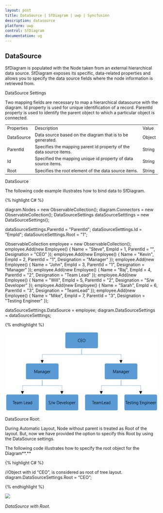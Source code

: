 ```yaml
---
layout: post
title: DataSource | SfDiagram | uwp | Syncfusion
description: datasource
platform: uwp
control: SfDiagram
documentation: ug
---
```


## DataSource

SfDiagram is populated with the Node taken from an external hierarchical data source. SfDiagram exposes its specific, data-related properties and allows you to specify the data source fields where the node information is retrieved from.

DataSource Settings

Two mapping fields are necessary to map a hierarchical datasource with the diagram. Id property is used for unique identification of a record. ParentId property is used to identify the parent object to which a particular object is connected.

<table>
<tr>
<td>
Properties</td><td>
Description</td><td>
Value</td></tr>
<tr>
<td>
DataSource </td><td>
Data source based on the diagram that is to be generated.</td><td>
Object</td></tr>
<tr>
<td>
ParentId</td><td>
Specifies the mapping parent id property of the data source items.</td><td>
String</td></tr>
<tr>
<td>
Id</td><td>
Specified the mapping unique id property of data source items.</td><td>
String</td></tr>
<tr>
<td>
Root</td><td>
Specifies the root element of the data source items.</td><td>
String</td></tr>
</table>

DataSource

The following code example illustrates how to bind data to SfDiagram.

{% highlight C# %}

diagram.Nodes = new ObservableCollection<Node>();
diagram.Connectors = new ObservableCollection<Connector>();
DataSourceSettings dataSourceSetttings = new DataSourceSettings();
         
dataSourceSetttings.ParentId = "ParentId";
dataSourceSetttings.Id = "EmpId";
dataSourceSetttings.Root = "1";

ObservableCollection<Employee> employee = new ObservableCollection<Employee>();
            employee.Add(new Employee() { Name = "Steve", EmpId = 1, ParentId = "",
                                          Designation = "CEO" });
            employee.Add(new Employee() { Name = "Kevin", EmpId = 2, ParentId = "1", 
                                          Designation = "Manager" });
            employee.Add(new Employee() { Name = "John", EmpId = 3, ParentId = "1", 
                                          Designation = "Manager" });
            employee.Add(new Employee() { Name = "Raj", EmpId = 4, ParentId = "2", 
                                          Designation = "Team Lead" });
            employee.Add(new Employee() { Name = "Will", EmpId = 5, ParentId = "2", 
                                          Designation = "S/w Developer" });
            employee.Add(new Employee() { Name = "Sarah", EmpId = 6, ParentId = "3", 
                                          Designation = "TeamLead" });
            employee.Add(new Employee() { Name = "Mike", EmpId = 7, ParentId = "3",
                                          Designation = "Testing Engineer" });
          
dataSourceSetttings.DataSource = employee;
diagram.DataSourceSettings = dataSourceSetttings;

{% endhighlight %}

![](DataSource_images\DataSource_img1.png)

DataSource Root:

During Automatic Layout, Node without parent is treated as Root of the layout. But, now we have provided the option to specify this Root by using the DataSource settings.

The following code illustrates how to specify the root object for the Diagram**.**

{% highlight C# %}

//Object with id “CEO”, is considered as root of tree layout.
diagram.DataSourceSettings.Root = “CEO”;

{% endhighlight %}

![](DataSource_images\DataSource_img2.png)

 _DataSource with Root._
